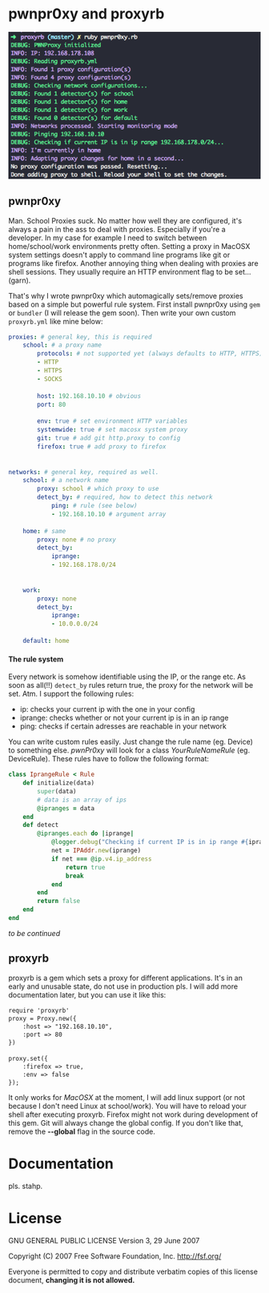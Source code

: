 # pwnpr0xy and proxyrb
![Screenshot](https://raw.githubusercontent.com/posixpascal/pwnPr0xy/master/pwnpr0xy.png)
## pwnpr0xy
Man. School Proxies suck. No matter how well they are configured, it's always a pain in the ass to deal with proxies.
Especially if you're a developer. In my case for example I need to switch between home/school/work environments pretty often.
Setting a proxy in MacOSX system settings doesn't apply to command line programs like git or programs like firefox.
Another annoying thing when dealing with proxies are shell sessions. They usually require an HTTP environment flag to be set... (garn).

That's why I wrote pwnpr0xy which automagically sets/remove proxies based on a simple but powerful rule system.
First install pwnpr0xy using `gem` or `bundler` (I will release the gem soon). Then write your own custom `proxyrb.yml` like mine below:

```yaml
proxies: # general key, this is required
    school: # a proxy name
        protocols: # not supported yet (always defaults to HTTP, HTTPS)
        - HTTP
        - HTTPS
        - SOCKS

        host: 192.168.10.10 # obvious
        port: 80

        env: true # set environment HTTP variables
        systemwide: true # set macosx system proxy
        git: true # add git http.proxy to config
        firefox: true # add proxy to firefox


networks: # general key, required as well.
    school: # a network name
        proxy: school # which proxy to use
        detect_by: # required, how to detect this network
            ping: # rule (see below)
            - 192.168.10.10 # argument array

    home: # same
        proxy: none # no proxy
        detect_by: 
            iprange:
            - 192.168.178.0/24


    work: 
        proxy: none
        detect_by:
            iprange:
            - 10.0.0.0/24

    default: home
```

#### The rule system
Every network is somehow identifiable using the IP, or the range etc.
As soon as all(!!) `detect_by` rules return true, the proxy for the network will be set.
Atm. I support the following rules:

* ip: checks your current ip with the one in your config
* iprange: checks whether or not your current ip is in an ip range
* ping: checks if certain adresses are reachable in your network

You can write custom rules easily. Just change the rule name (eg. Device) to something else.
*pwnPr0xy* will look for a class _YourRuleNameRule_  (eg. DeviceRule).
These rules have to follow the following format:

```ruby
class IprangeRule < Rule
	def initialize(data)
		super(data)
		# data is an array of ips
		@ipranges = data
	end
	def detect
		@ipranges.each do |iprange|
			@logger.debug("Checking if current IP is in ip range #{iprange}...")
			net = IPAddr.new(iprange)
			if net === @ip.v4.ip_address
				return true
				break
			end
		end
		return false
	end
end
```

*to be continued*


## proxyrb
proxyrb is a gem which sets a proxy for different applications. It's in an early and unusable state, do not use in production pls.
I will add more documentation later, but you can use it like this:
```
require 'proxyrb'
proxy = Proxy.new({
	:host => "192.168.10.10",
	:port => 80
})

proxy.set({
	:firefox => true,
	:env => false
});
```

It only works for *MacOSX* at the moment, I will add linux support (or not because I don't need Linux at school/work).
You will have to reload your shell after executing proxyrb. Firefox might not work during development of this gem.
Git will always change the global config. If you don't like that, remove the **--global** flag in the source code.

# Documentation
pls. stahp.

# License
GNU GENERAL PUBLIC LICENSE
Version 3, 29 June 2007

Copyright (C) 2007 Free Software Foundation, Inc. <http://fsf.org/>

Everyone is permitted to copy and distribute verbatim copies of this license document, **changing it is not allowed.**